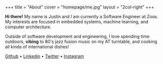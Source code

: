 +++
title = "About"
cover = "homepage/me.jpg"
layout = "2col-right"
+++

**Hi there!** My name is Justin and I am currently a Software Engineer at Zoox.
My interests are focused in embedded systems, machine learning, and computer architecture.

Outside of software development and engineering, I love spending time outdoors, __vibing__ to 80's jazz fusion music on my AT turntable, and cooking all kinds of international dishes!

[Github](https://github.com/justinnuwin) • [Linkedin](https://www.linkedin.com/in/justinnuwin/) • [Twitter](https://twitter.com/justinnuwin) • [Instagram](https://instagram.com/justinnuwin)
